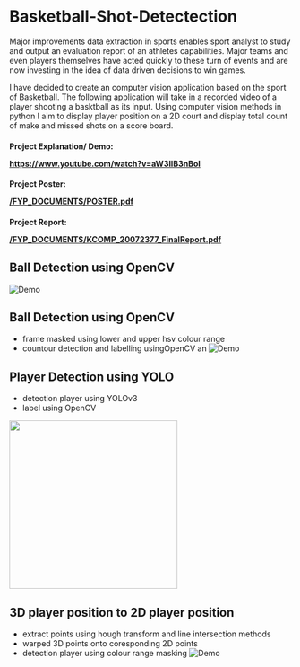 # Basketball-Shot-Detectection

Major improvements data extraction in sports enables sport analyst to study and output an evaluation report of an athletes capabilities. Major teams and even players themselves have acted quickly to these turn of events and are now investing in the
idea of data driven decisions to win games.

I have decided to create an computer vision application based on the sport of Basketball. The following application will take in a recorded video of a player shooting a basktball as its input. Using computer vision methods in python I aim to display player position on a 2D court and display total count of make and missed shots on a score board.

#### Project Explanation/ Demo: <p><a href="https://www.youtube.com/watch?v=aW3IlB3nBoI">https://www.youtube.com/watch?v=aW3IlB3nBoI</a></p>
#### Project Poster: <p><a href="https://github.com/Esedicol/BasketballPlayerDetectection-BABPD/blob/master/FYP_DOCUMENTS/POSTER.pdf">/FYP_DOCUMENTS/POSTER.pdf</a></p>
#### Project Report: <p><a href="https://github.com/Esedicol/BasketballPlayerDetectection-BABPD/blob/master/FYP_DOCUMENTS/KCOMP_20072377_FinalReport.pdf">/FYP_DOCUMENTS/KCOMP_20072377_FinalReport.pdf</a></p>


## Ball Detection using OpenCV
![Demo](RESULTS/DEMO.gif)

## Ball Detection using OpenCV
- frame masked using lower and upper hsv colour range 
- countour detection and labelling usingOpenCV an
![Demo](RESULTS/BALL_D.gif)

## Player Detection using YOLO 
- detection player using YOLOv3
- label using OpenCV

<img src="RESULTS/PLAYER_D.gif" height="300">

## 3D player position to 2D player position 
- extract points using hough transform and line intersection methods
- warped 3D points onto coresponding 2D points
- detection player using colour range masking
![Demo](RESULTS/POSITION_D.gif)

